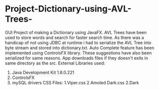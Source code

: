 # Project-Dictionary-using-AVL-Trees-
GUI Project of making a Dictionary using JavaFX. AVL Trees have been used to store words and search for faster search time. As there was a handicap of not using JDBC at runtime i had to serialize the AVL Tree into byte stream and stored into dictionary.txt.
Auto Complete feature has been implemented using ControlsFX library. These suggestions have also been serialized for same reasons. App downloads files if they doesn't exits in same directory as the src.
External Libraries used:
  1. Java Development Kit 1.8.0.221
  2. ControlsFX
  3. mySQL drivers
CSS Files:
  1.Viper.css
  2.Amoled Dark.css
  2.Dark
